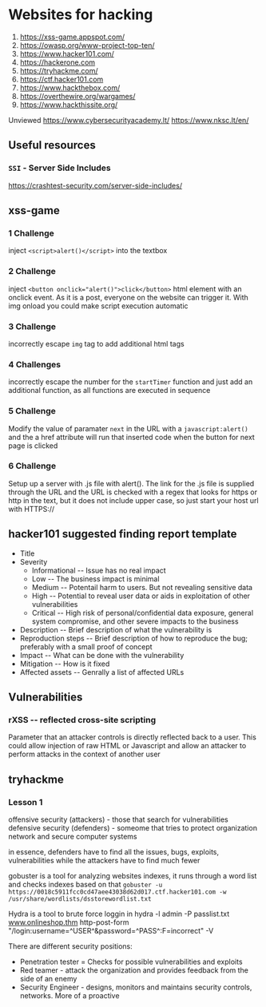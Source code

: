 # Websites for hacking
1. https://xss-game.appspot.com/
2. https://owasp.org/www-project-top-ten/
3. https://www.hacker101.com/
4. https://hackerone.com
5. https://tryhackme.com/
6. https://ctf.hacker101.com
7. https://www.hackthebox.com/
8. https://overthewire.org/wargames/
10. https://www.hackthissite.org/

Unviewed
https://www.cybersecurityacademy.lt/
https://www.nksc.lt/en/

## Useful resources
### `SSI` - Server Side Includes
https://crashtest-security.com/server-side-includes/

## xss-game
### 1 Challenge
inject `<script>alert()</script>` into the textbox
### 2 Challenge
inject `<button onclick="alert()">click</button>` html element with an onclick event. As it is a post, everyone on the website can trigger it. With img onload you could make script execution automatic
### 3 Challenge
incorrectly escape `img` tag to add additional html tags
### 4 Challenges
incorrectly escape the number for the `startTimer` function and just add an additional function, as all functions are executed in sequence
### 5 Challenge
Modify the value of paramater `next` in the URL with a `javascript:alert()` and the a href attribute will run that inserted code when the button for next page is clicked 
### 6 Challenge
Setup up a server with .js file with alert(). The link for the .js file is supplied through the URL and the URL is checked with a regex that looks for https or http in the text, but it does not include upper case, so just start your host url with HTTPS://   

## hacker101 suggested finding report template
 - Title
 - Severity
    - Informational -- Issue has no real impact
    - Low -- The business impact is minimal
    - Medium -- Potentail harm to users. But not revealing sensitive data
    - High -- Potential to reveal user data or aids in exploitation of other vulnerabilities
    - Critical -- High risk of personal/confidential data exposure, general system compromise, and other severe impacts to the business
 - Description -- Brief description of what the vulnerability is
 - Reproduction steps -- Brief description of how to reproduce the bug; preferably with a small proof of concept
 - Impact -- What can be done with the vulnerability
 - Mitigation -- How is it fixed
 - Affected assets -- Genrally a list of affected URLs

## Vulnerabilities

### rXSS -- reflected cross-site scripting
Parameter that an attacker controls is directly reflected back to a user. This could allow injection of raw HTML or Javascript and allow an attacker to perform attacks in the context of another user

## tryhackme

### Lesson 1
offensive security (attackers) - those that search for vulnerabilities
defensive security (defenders) - someome that tries to protect organization network and secure computer systems 

in essence, defenders have to find all the issues, bugs, exploits, vulnerabilities
while the attackers have to find much fewer

gobuster is a tool for analyzing websites indexes, it runs through a word list and checks indexes based on that
`gobuster -u https://0018c5911fcc0cd47aee43038d62d017.ctf.hacker101.com -w /usr/share/wordlists/dsstorewordlist.txt`

Hydra is a tool to brute force loggin in 
hydra -l admin -P passlist.txt www.onlineshop.thm http-post-form "/login:username=^USER^&password=^PASS^:F=incorrect" -V

There are different security positions:
 - Penetration tester = Checks for possible vulnerabilities and exploits
 - Red teamer - attack the organization and provides feedback from the side of an enemy
 - Security Engineer - designs, monitors and maintains security controls, networks. More of a proactive 

